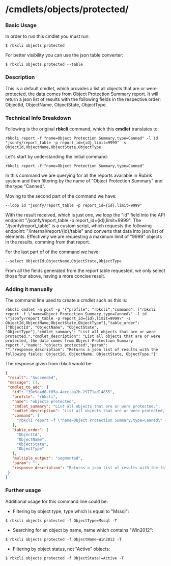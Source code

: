  # /cmdlets/objects/protected/
 
 ### Basic Usage
 In order to run this cmdlet you must run:
 ```
 $ rbkcli objects protected
 ```
 For better visibility you can use the json table converter:
 ```
 $ rbkcli objects protected --table
 ```
 
 ### Description
 
 This is a default cmdlet, which provides a list all objects that are or were protected, the data comes from Object Protection Summary report. It will return a json list of results with the following fields in the respective order: ObjectId, ObjectName, ObjectState, ObjectType. 
 
 
 ### Technical Info Breakdown
 
 Following is the original **rbkcli** command, which this **cmdlet** translates to:
 ```
 rbkcli report -f "name=Object Protection Summary,type=Canned" -l id "jsonfy/report_table -p report_id={id},limit=9999" -s ObjectId,ObjectName,ObjectState,ObjectType
 ```
 
 Let's start by understanding the initial command:
 ```
 rbkcli report -f "name=Object Protection Summary,type=Canned" 
 ```
 In this command we are querying for all the reports available in Rubrik system and then filtering by the name of "Object Protection Summary" and the type "Canned". 
 
 Moving to the second part of the command we have:
 ```
 --loop id "jsonfy/report_table -p report_id={id},limit=9999"
 ```
 With the result received, which is just one, we loop the "id" field into the API endpoint "/jsonfy/report_table -p report_id={id},limit=9999". 
 The "/jsonfy/report_table" is a custom script, which requests the following endpoint: "/internal/report/{id}/table" and converts that data into json list of elements.
 Effectively we are requesting a maximum limit of "9999" objects in the results, comming from that report.
 
 For the last part of of the command we have:
 ```
 --select ObjectId,ObjectName,ObjectState,ObjectType
 ```
 From all the fields generated from the report table requested, we only select those four above, having a more concise result.
 
 ### Adding it manually
 The command line used to create a cmdlet such as this is:
 ```
 rbkcli cmdlet -m post -p '{"profile": "rbkcli","command": ["rbkcli report -f \"name=Object Protection Summary,type=Canned\" -l id \"jsonfy/report_table -p report_id={id},limit=9999\" -s ObjectId,ObjectName,ObjectState,ObjectType"],"table_order": ["ObjectId", "ObjectName", "ObjectState", "ObjectType"],"cmdlet_summary": "List all objects that are or were protected.","cmdlet_description": "List all objects that are or were protected, the data comes from Object Protection Summary report.","name": "objects protected","param": "","response_description": "Returns a json list of results with the following fields: ObjectId, ObjectName, ObjectState, ObjectType."}'
 ```
 
 The response given from rbkcli would be:
 
 ```json
 {
  "result": "Succeeded",
  "message": [],
  "cmdlet_to_add": {
    "id": "39e9e4d6-f85a-4acc-aa2b-29771ad14855",
    "profile": "rbkcli",
    "name": "objects protected",
    "cmdlet_summary": "List all objects that are or were protected.",
    "cmdlet_description": "List all objects that are or were protected, the data comes from Object Protection Summary report.",
    "command": [
      "rbkcli report -f \"name=Object Protection Summary,type=Canned\" -l id \"jsonfy/report_table -p report_id={id},limit=9999\" -s ObjectId,ObjectName,ObjectState,ObjectType"
    ],
    "table_order": [
      "ObjectId",
      "ObjectName",
      "ObjectState",
      "ObjectType"
    ],
    "multiple_output": "segmented",
    "param": "",
    "response_description": "Returns a json list of results with the following fields: ObjectId, ObjectName, ObjectState, ObjectType."
  }
}
 ```
 
 ### Further usage
 Additional usage for this command line could be:
 - Filtering by object type, type which is equal to "Mssql":
 ```
 $ rbkcli objects protected -f ObjectType=Mssql -T
 ```
 - Searching for an object by name, name which contains "Win2012":
 ```
 $ rbkcli objects protected -f ObjectName~Win2012 -T
 ```
 - Filtering by object status, not "Active" objects:
 ```
 $ rbkcli objects protected -f ObjectState!=Active -T
 ```